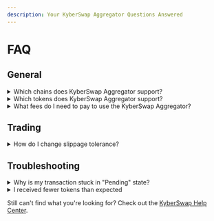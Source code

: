 ```yaml
---
description: Your KyberSwap Aggregator Questions Answered
---
```


# FAQ

## General

<details>

<summary>Which chains does KyberSwap Aggregator support?</summary>

The full list of supported chains can be found on [Supported Exchanges and Networks](../../getting-started/supported-exchanges-and-networks.md).

</details>

<details>

<summary>Which tokens does KyberSwap Aggregator support?</summary>

KyberSwap whitelists well-known tokens for ease of access, but you can import custom tokens that meet the ERC20 standard via our user interface. For more information on how to do this, please refer to [Add Your Favourite Tokens](../kyberswap-interface/user-guides/add-your-favourite-tokens.md).

</details>

<details>

<summary>What fees do I need to pay to use the KyberSwap Aggregator?</summary>

### Network Fees

KyberSwap is a fully onchain service. Everyone who creates transactions on the blockchain will need to pay network fees associated with their transactions. These fees vary depending on

1. The network being used
2. Network congestion at the time
3. Complexity of the smart contract transaction being executed

### Trading Fees

KyberSwap does not charge fees to users using the protocol to swap tokens. However Liquidity Providers are allowed to set fees on their liquidity pools and traders who choose to use these pools to perform swaps will need to pay trading fees to the LP, along with any associated network fees.

It should be noted that of these Trading Fees collected by LPs, 10% goes to KyberSwap’s governance DAO, KyberDAO.

</details>

## Trading

<details>

<summary>How do I change slippage tolerance?</summary>

Slippage tolerance for swaps defaults to a conservative 0.5%, but you can [change this in Swap settings](../kyberswap-interface/user-guides/instantly-swap-at-the-best-rates.md#customizing-trade-parameters).

For more information on completing a swap, you can refer to [Instantly Swap At The Best Rates](../kyberswap-interface/user-guides/instantly-swap-at-the-best-rates.md) for a step-by-step guide.

</details>

## Troubleshooting

<details>

<summary>Why is my transaction stuck in "Pending" state?</summary>

### Reasons for stuck transactions

If your swap transaction was successfully accepted by the KyberSwap platform but you see on your transaction history and on blockchain explorers that the transaction has been stuck in a “pending” state for more than a few blocks, this could be due to one of several reasons:

#### Low Gas Limit

During periods of high network activity, gas prices tend to increase. If you’ve set your Web3 wallet to use a gas limit that is relatively low, it may take some time before miners pick up your transaction from the mempool.

#### Multiple Transactions Held Up by One Slow Transaction

If you have sent several transactions within a short amount of time, some of your transactions could be held up behind one or more transactions that are pending due to low gas limits.

### How to fix stalled transactions

If the transaction is stalled (stuck in a pending state) in the mempool and has zero block confirmations, you can either cancel it or expedite it be rebroadcasting the transaction using the same nonce as the pending transaction. This action will incur its own network fee and is performed through your Web3 wallet software.

If you have a queue of stuck transactions, you may only need to cancel/expedite the first few transactions before the rest get unstuck on their own.

Here are links to instructions on how to perform this action on some of the more common Web3 wallets.

* [Metamask](https://metamask.zendesk.com/hc/en-us/articles/360015489251-How-to-Speed-Up-or-Cancel-a-Pending-Transaction)
* [Trust Wallet](https://community.trustwallet.com/t/pending-stuck-transactions/126)
* [MEW](https://help.myetherwallet.com/en/articles/5461454-canceling-or-replacing-a-transaction-after-it-s-been-sent)
* [1inch iOS Wallet](https://help.1inch.io/en/articles/5211509-how-to-cancel-or-speed-up-a-pending-transaction-in-the-1inch-wallet)
* [Crypto.com Defi Wallet](https://help.crypto.com/en/articles/4476691-how-do-i-cancel-or-speed-up-my-pending-eth-erc-20-transaction-on-crypto-com-defi-wallet-with-replace-by-fee)

</details>

<details>

<summary>I received fewer tokens than expected</summary>

Before confirming a swap transaction, you will be shown an order confirmation screen that clearly displays the tokens you will receive after the swap. This screen helps to ensure that there are no unpleasant surprises; you will never receive fewer tokens than the minimum amount displayed on this screen if the swap is successful.

Do pay particular attention to the [Price Impact](../../getting-started/foundational-topics/decentralized-finance/price-impact.md) and [Slippage](../../getting-started/foundational-topics/decentralized-finance/slippage.md) numbers. For further details, please refer to [Confirm the swap](../kyberswap-interface/user-guides/instantly-swap-at-the-best-rates.md#step-5-confirm-the-swap).

![](<../../.gitbook/assets/image (23).png>)

</details>

Still can't find what you're looking for? Check out the [KyberSwap Help Center](https://support.kyberswap.com/hc/en-us).
